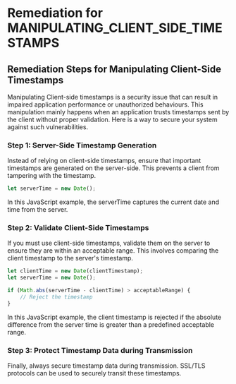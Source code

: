 # Remediation for MANIPULATING_CLIENT_SIDE_TIMESTAMPS

## Remediation Steps for Manipulating Client-Side Timestamps
Manipulating Client-side timestamps is a security issue that can result in impaired application performance or unauthorized behaviours. This manipulation mainly happens when an application trusts timestamps sent by the client without proper validation. Here is a way to secure your system against such vulnerabilities.

### Step 1: Server-Side Timestamp Generation
Instead of relying on client-side timestamps, ensure that important timestamps are generated on the server-side. This prevents a client from tampering with the timestamp.

```javascript
let serverTime = new Date();
```
In this JavaScript example, the serverTime captures the current date and time from the server.

### Step 2: Validate Client-Side Timestamps
If you must use client-side timestamps, validate them on the server to ensure they are within an acceptable range. This involves comparing the client timestamp to the server's timestamp.

```javascript
let clientTime = new Date(clientTimestamp);
let serverTime = new Date();

if (Math.abs(serverTime - clientTime) > acceptableRange) {
    // Reject the timestamp
}
```
In this JavaScript example, the client timestamp is rejected if the absolute difference from the server time is greater than a predefined acceptable range.

### Step 3: Protect Timestamp Data during Transmission
Finally, always secure timestamp data during transmission. SSL/TLS protocols can be used to securely transit these timestamps.